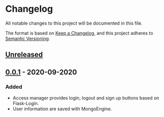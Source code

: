 # Changelog
All notable changes to this project will be documented in this file.

The format is based on [Keep a Changelog](https://keepachangelog.com/en/1.0.0/),
and this project adheres to [Semantic Versioning](https://semver.org/spec/v2.0.0.html).

## [Unreleased]

## [0.0.1] - 2020-09-2020
### Added

- Access manager provides login, logout and sign up buttons based on Flask-Login.
- User information are saved with MongoEngine.

[Unreleased]: https://github.com/evan-lh/dash-access-manager/compare/v0.0.1...HEAD
[0.0.1]: https://github.com/evan-lh/dash-access-manager/releases/tag/v0.0.1